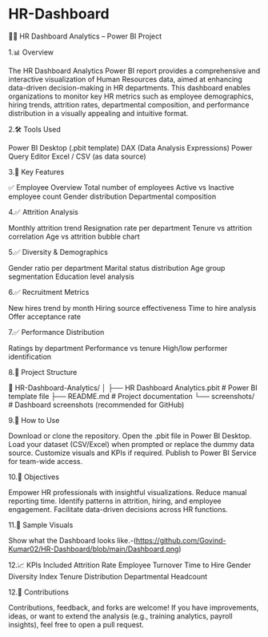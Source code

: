 # HR-Dashboard
🧑‍💼 HR Dashboard Analytics – Power BI Project

1.📊 Overview

The HR Dashboard Analytics Power BI report provides a comprehensive and interactive visualization of Human Resources data, aimed at enhancing data-driven decision-making in HR departments. This dashboard enables organizations to monitor key HR metrics such as employee demographics, hiring trends, attrition rates, departmental composition, and performance distribution in a visually appealing and intuitive format.

2.🛠️ Tools Used

Power BI Desktop (.pbit template)
DAX (Data Analysis Expressions)
Power Query Editor
Excel / CSV (as data source)

3.📌 Key Features

✅ Employee Overview
Total number of employees
Active vs Inactive employee count
Gender distribution
Departmental composition

4.✅ Attrition Analysis

Monthly attrition trend
Resignation rate per department
Tenure vs attrition correlation
Age vs attrition bubble chart

5.✅ Diversity & Demographics

Gender ratio per department
Marital status distribution
Age group segmentation
Education level analysis

6.✅ Recruitment Metrics

New hires trend by month
Hiring source effectiveness
Time to hire analysis
Offer acceptance rate

7.✅ Performance Distribution

Ratings by department
Performance vs tenure
High/low performer identification

8.📁 Project Structure

📂 HR-Dashboard-Analytics/
│
├── HR Dashboard Analytics.pbit        # Power BI template file
├── README.md                          # Project documentation
└── screenshots/                       # Dashboard screenshots (recommended for GitHub)

9.🧩 How to Use

Download or clone the repository.
Open the .pbit file in Power BI Desktop.
Load your dataset (CSV/Excel) when prompted or replace the dummy data source.
Customize visuals and KPIs if required.
Publish to Power BI Service for team-wide access.

10.🎯 Objectives

Empower HR professionals with insightful visualizations.
Reduce manual reporting time.
Identify patterns in attrition, hiring, and employee engagement.
Facilitate data-driven decisions across HR functions.

11.📸 Sample Visuals

Show what the Dashboard looks like.-(https://github.com/Govind-Kumar02/HR-Dashboard/blob/main/Dashboard.png)

12.📈 KPIs Included
Attrition Rate
Employee Turnover
Time to Hire
Gender Diversity Index
Tenure Distribution
Departmental Headcount

12.🤝 Contributions

Contributions, feedback, and forks are welcome! If you have improvements, ideas, or want to extend the analysis (e.g., training analytics, payroll insights), feel free to open a pull request.


